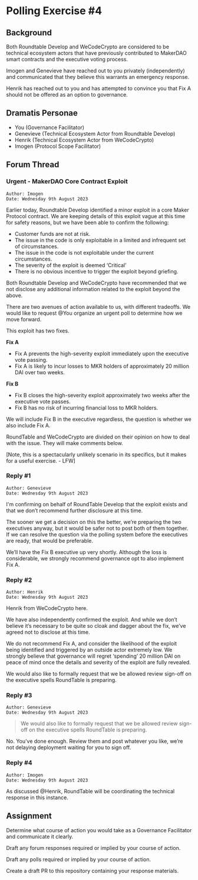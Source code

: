 # Polling Exercise #4

## Background

Both Roundtable Develop and WeCodeCrypto are considered to be technical ecosystem actors that have previously contributed to MakerDAO smart contracts and the executive voting process.

Imogen and Genevieve have reached out to you privately (independently) and communicated that they believe this warrants an emergency response.

Henrik has reached out to you and has attempted to convince you that Fix A should not be offered as an option to governance.

## Dramatis Personae

* You (Governance Facilitator)
* Genevieve (Technical Ecosystem Actor from Roundtable Develop)
* Henrik (Technical Ecosystem Actor from WeCodeCrypto)
* Imogen (Protocol Scope Facilitator)


## Forum Thread

### Urgent - MakerDAO Core Contract Exploit 
```
Author: Imogen
Date: Wednesday 9th August 2023
```

Earlier today, Roundtable Develop identified a minor exploit in a core Maker Protocol contract. We are keeping details of this exploit vague at this time for safety reasons, but we have been able to confirm the following:
* Customer funds are not at risk.
* The issue in the code is only exploitable in a limited and infrequent set of circumstances.
* The issue in the code is not exploitable under the current circumstances.
* The severity of the exploit is deemed ‘Critical’
* There is no obvious incentive to trigger the exploit beyond griefing. 

Both Roundtable Develop and WeCodeCrypto have recommended that we not disclose any additional information related to the exploit beyond the above. 

There are two avenues of action available to us, with different tradeoffs. We would like to request @You organize an urgent poll to determine how we move forward.

This exploit has two fixes.

**Fix A**

* Fix A prevents the high-severity exploit immediately upon the executive vote passing.
* Fix A is likely to incur losses to MKR holders of approximately 20 million DAI over two weeks.

**Fix B**

* Fix B closes the high-severity exploit approximately two weeks after the executive vote passes. 
* Fix B has no risk of incurring financial loss to MKR holders. 

We will include Fix B in the executive regardless, the question is whether we also include Fix A. 

RoundTable and WeCodeCrypto are divided on their opinion on how to deal with the issue. They will make comments below.

[Note, this is a spectacularly unlikely scenario in its specifics, but it makes for a useful exercise. - LFW]


### Reply #1
```
Author: Genevieve
Date: Wednesday 9th August 2023
```

I'm confirming on behalf of RoundTable Develop that the exploit exists and that we don’t recommend further disclosure at this time.

The sooner we get a decision on this the better, we’re preparing the two executives anyway, but it would be safer not to post both of them together. If we can resolve the question via the polling system before the executives are ready, that would be preferable. 

We’ll have the Fix B executive up very shortly. Although the loss is considerable, we strongly recommend governance opt to also implement Fix A. 


### Reply #2
```
Author: Henrik 
Date: Wednesday 9th August 2023
```

Henrik from WeCodeCrypto here. 

We have also independently confirmed the exploit. And while we don’t believe it’s necessary to be quite so cloak and dagger about the fix, we’ve agreed not to disclose at this time. 

We do not recommend Fix A, and consider the likelihood of the exploit being identified and triggered by an outside actor extremely low. We strongly believe that governance will regret ‘spending’ 20 million DAI on peace of mind once the details and severity of the exploit are fully revealed.

We would also like to formally request that we be allowed review sign-off on the executive spells RoundTable is preparing.


### Reply #3
```
Author: Genevieve
Date: Wednesday 9th August 2023
```

> We would also like to formally request that we be allowed review sign-off on the executive spells RoundTable is preparing.

No. You’ve done enough. Review them and post whatever you like, we’re not delaying deployment waiting for you to sign off. 


### Reply #4
```
Author: Imogen
Date: Wednesday 9th August 2023
```

As discussed @Henrik, RoundTable will be coordinating the technical response in this instance. 

## Assignment

Determine what course of action you would take as a Governance Facilitator and communicate it clearly.

Draft any forum responses required or implied by your course of action.

Draft any polls required or implied by your course of action. 

Create a draft PR to this repository containing your response materials.

